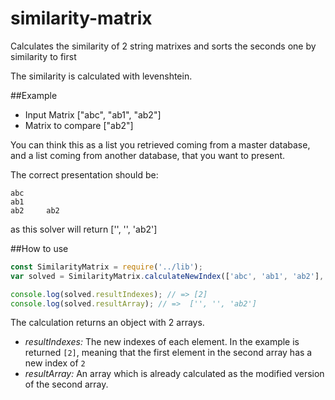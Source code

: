 # similarity-matrix
Calculates the similarity of 2 string matrixes and sorts the seconds one by similarity to first

The similarity is calculated with levenshtein.

##Example
- Input Matrix ["abc", "ab1", "ab2"]
- Matrix to compare ["ab2"]

You can think this as a list you retrieved coming from a master database, and a list coming from another database, that you want to present.

The correct presentation should be:
```
abc     
ab1     
ab2     ab2
```
as this solver will return ['', '', 'ab2']

##How to use

```javascript
const SimilarityMatrix = require('../lib');
var solved = SimilarityMatrix.calculateNewIndex(['abc', 'ab1', 'ab2'], ['ab2']);

console.log(solved.resultIndexes); // => [2]
console.log(solved.resultArray); // =>  ['', '', 'ab2']

```
The calculation returns an object with 2 arrays. 
- *resultIndexes:* The new indexes of each element. In the example is returned `[2]`, meaning that the first element in the second array has a new index of `2`
- *resultArray:* An array which is already calculated as the modified version of the second array.
